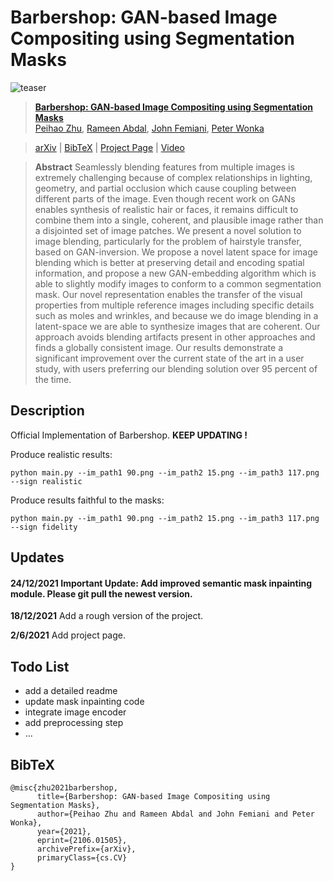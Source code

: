 # Barbershop: GAN-based Image Compositing using Segmentation Masks
![teaser](docs/assets/teaser.png)

> [**Barbershop: GAN-based Image Compositing using Segmentation Masks**](https://zpdesu.github.io/Barbershop/)<br/>
[Peihao Zhu](https://github.com/ZPdesu),
[Rameen Abdal](https://github.com/RameenAbdal),
[John Femiani](https://scholar.google.com/citations?user=rS1xJIIAAAAJ&hl=en),
[Peter Wonka](http://peterwonka.net/)<br/>


> [arXiv](https://arxiv.org/abs/2106.01505) | [BibTeX](#bibtex) | [Project Page](https://zpdesu.github.io/Barbershop/) | [Video](https://youtu.be/ZU-yrAvoJfQ)


> **Abstract** Seamlessly blending features from multiple images is extremely challenging because of complex relationships in lighting, geometry, and partial occlusion which cause coupling between different parts of the image. Even though recent work on GANs enables synthesis of realistic hair or faces, it remains difficult to combine them into a single, coherent, and plausible image rather than a disjointed set of image patches. We present a novel solution to image blending, particularly for the problem of hairstyle transfer, based on GAN-inversion. We propose a novel latent space for image blending which is better at preserving detail and encoding spatial information, and propose a new GAN-embedding algorithm which is able to slightly modify images to conform to a common segmentation mask. Our novel representation enables the transfer of the visual properties from multiple reference images including specific details such as moles and wrinkles, and because we do image blending in a latent-space  we are able to synthesize images that are coherent. Our approach avoids blending artifacts present in other approaches and finds a globally consistent image. Our results demonstrate a significant improvement over the current state of the art in a user study, with users preferring our blending solution over 95 percent of the time.


## Description
Official Implementation of Barbershop. **KEEP UPDATING !**


Produce realistic results:
```
python main.py --im_path1 90.png --im_path2 15.png --im_path3 117.png --sign realistic
```

Produce results faithful to the masks:
```
python main.py --im_path1 90.png --im_path2 15.png --im_path3 117.png --sign fidelity
```


## Updates
#### 24/12/2021 Important Update: Add improved semantic mask inpainting module. Please git pull the newest version.

**18/12/2021** Add a rough version of the project.

**2/6/2021** Add project page.


## Todo List
* add a detailed readme
* update mask inpainting code
* integrate image encoder
* add preprocessing step
* ...


## BibTeX

```
@misc{zhu2021barbershop,
      title={Barbershop: GAN-based Image Compositing using Segmentation Masks},
      author={Peihao Zhu and Rameen Abdal and John Femiani and Peter Wonka},
      year={2021},
      eprint={2106.01505},
      archivePrefix={arXiv},
      primaryClass={cs.CV}
}
```
